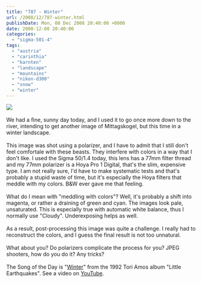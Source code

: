 ```yaml
---
title: "787 - Winter"
url: /2008/12/787-winter.html
publishDate: Mon, 08 Dec 2008 20:40:00 +0000
date: 2008-12-08 20:40:00
categories: 
  - "sigma-501-4"
tags: 
  - "austria"
  - "carinthia"
  - "karnten"
  - "landscape"
  - "mountains"
  - "nikon-d300"
  - "snow"
  - "winter"
---
```

<a href="https://d25zfm9zpd7gm5.cloudfront.net/1200x1200/2008/20081208_153319_ps.jpg" target="_blank"><img src="https://d25zfm9zpd7gm5.cloudfront.net/0600x0600/2008/20081208_153319_ps.jpg"/></a><br/><br/>We had a fine, sunny day today, and I used it to go once more down to the river, intending to get another image of Mittagskogel, but this time in a winter landscape. <br/><br/>This image was shot using a polarizer, and I have to admit that I still don't feel comfortale with these beasts. They interfere with colors in a way that I don't like. I used the Sigma 50/1.4 today, this lens has a 77mm filter thread and my 77mm polarizer is a Hoya Pro 1 Digital, that's the slim, expensive type. I am not really sure, I'd have to make systematic tests and that's probably a stupid waste of time, but it's especially the Hoya filters that meddle with my colors. B&amp;W ever gave me that feeling.<br/><br/> What do I mean with "meddling with colors"? Well, it's probably a shift into magenta, or rather a draining of green and cyan. The images look pale, unsaturated. This is especially true with automatic white balance, thus I normally use "Cloudy". Underexposing helps as well.<br/><br/>As a result, post-processing this image was quite a challenge. I really had to reconstruct the colors, and I guess the final result is not too unnatural.<br/><br/>What about you? Do polarizers complicate the process for you? JPEG shooters, how do you do it? Any tricks?<br/><br/>The Song of the Day is "<a href="http://www.lyricsfreak.com/t/tori+amos/winter_20139495.html" target="_blank">Winter</a>" from the 1992 Tori Amos album "Little Earthquakes". See a video on <a href="http://www.youtube.com/watch?v=nnboUbOGDOM" target="_blank">YouTube</a>.
